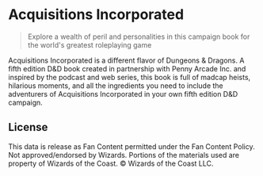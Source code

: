 # Acquisitions Incorporated

> Explore a wealth of peril and personalities in this campaign book for the world's greatest roleplaying game

Acquisitions Incorporated is a different flavor of Dungeons & Dragons. A fifth edition D&D book created in partnership with Penny Arcade Inc. and inspired by the podcast and web series, this book is full of madcap heists, hilarious moments, and all the ingredients you need to include the adventurers of Acquisitions Incorporated in your own fifth edition D&D campaign.

## License

This data is release as Fan Content permitted under the Fan Content Policy. Not approved/endorsed by Wizards. Portions of the materials used are property of Wizards of the Coast. © Wizards of the Coast LLC.
